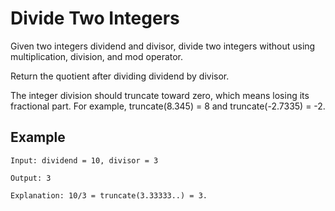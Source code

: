 # Divide Two Integers


Given two integers dividend and divisor, divide two integers without using multiplication, division, and mod operator.

Return the quotient after dividing dividend by divisor.

The integer division should truncate toward zero, which means losing its fractional part. For example, truncate(8.345) = 8 and truncate(-2.7335) = -2.

## Example
```
Input: dividend = 10, divisor = 3

Output: 3

Explanation: 10/3 = truncate(3.33333..) = 3.

```